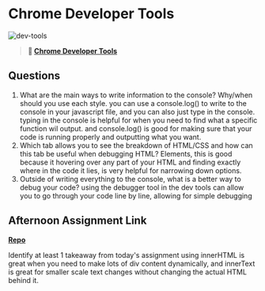 # Chrome Developer Tools

![dev-tools](https://bcw.blob.core.windows.net/public/img/lesson-images/4571780153354770)

> **📖 [Chrome Developer Tools](https://codeworksacademy.com/fs-student-guide/resources/wk2/03-Chrome-Dev-Tools)**

## Questions

1. What are the main ways to write information to the console? Why/when should you use each style.
  you can use a console.log() to write to the console in your javascript file, and you can also just type in the console. typing in the console is helpful for when you need to find what a specific function wil output. and console.log() is good for making sure that your code is running properly and outputting what you want.
2. Which tab allows you to see the breakdown of HTML/CSS and how can this tab be useful when debugging HTML?
  Elements, this is good because it hovering over any part of your HTML and finding exactly where in the code it lies, is very helpful for narrowing down options.
3. Outside of writing everything to the console, what is a better way to debug your code?
  using the debugger tool in the dev tools can allow you to go through your code line by line, allowing for simple debugging
## Afternoon Assignment Link

**[Repo](https://github.com/maxbennett0/ice-cream-shop)**

Identify at least 1 takeaway from today's assignment
  using innerHTML is great when you need to make lots of div content dynamically, and innerText is great for smaller scale text changes without changing the actual HTML behind it.